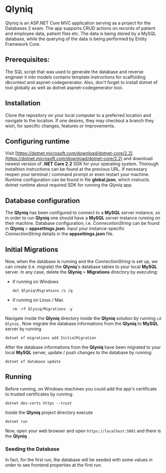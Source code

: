 # Qlyniq
Qlyniq is an ASP.NET Core MVC application serving as a project for the Databases 2 exam. 
The app supports CRUD actions on records of patient and employee data, patient files etc. 
The data is being stored by a MySQL database, 
while the querying of the data is being performed by Entity Framework Core.

## Prerequisites:
The SQL script that was used to generate the database and reverse engineer it into models 
contains template instructions for scaffolding dbcontext and aspnet-codegenerator.
Also, don't forget to install dotnet ef tool globally as well as dotnet aspnet-codegenerator tool.

## Installation
Clone the repository on your local computer to a preferred location and navigate to the location.
If one desires, they may checkout a branch they wish, for specific changes, features or improvements.

## Configuring runtime
Visit [https://dotnet.microsoft.com/download/dotnet-core/2.2](https://dotnet.microsoft.com/download/dotnet-core/2.2)
and download newest version of **.NET Core 2.2** SDK for your operating system.
Thorough installtion instructions can be found at the previous URL.
If necessary reopen your terminal / command prompt or even restart your machine.
Runtime configuration can be found in file **global.json**, which instructs dotnet runtime
about required SDK for running the _Qlyniq_ app.

## Database configuration
The **Qlyniq** has been configured to connect to a **MySQL** server instance, 
so in order to run **Qlyniq** one should have a **MySQL** server instance running on their machine.
Database configuration, i.e. _ConnecetionString_ can be found in **Qlyniq** > **appsettings.json**.
Input your instance-specific _ConnectionString_ details in the **appsettings.json** file.

## Initial Migrations
Now, when the database is running and the _ConnectionString_ is set up, 
we can create (i.e. migrate) the **Qlyniq**'s database tables to your local **MySQL** server.
In any case, delete the **Qlyniq** > **Migrations** directory by executing:

- if running on Windows


    `del Qlyniq\Migratoins /s /q`
    

- if running on Linux / Mac


    `rm -rf Qlyniq/Migrations -y`

Navigate inside the **Qlyniq** directory inside the **Qlyniq** solution by running `cd Qlyniq` .
Now migrate the database informations from the **Qlyniq** to **MySQL** server by running

    dotnet ef migrations add InitialMigration

After the database informations from the **Qlyniq** have been migrated to your local **MySQL** server,
update / push changes to the database by running:

    dotnet ef database update

## Running
Before running, on Windows machines you could add the app's certificate to trusted certificates by running:

    dotnet dev-certs https --trust

Inside the **Qlyniq** project directory execute

    dotnet run

Now, open your web browser and open `https://localhost:5001` and there is the **Qlyniq** .

### Seeding the Database
In fact, for the first run, the database will be seeded with some values in order to see frontend properties at the first run.
